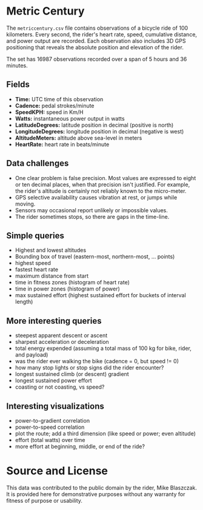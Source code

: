 # Metric Century 

The `metriccentury.csv` file contains observations of a bicycle ride of 100 kilometers. Every second, the rider's heart rate, speed, cumulative distance, and power output are recorded. Each observation also includes 3D GPS positioning that reveals the absolute position and elevation of the rider.

The set has 16987 observations recorded over a span of 5 hours and 36 minutes.

## Fields ##
- **Time:** UTC time of this observation
- **Cadence:** pedal strokes/minute
- **SpeedKPH:** speed in Km/H
- **Watts:** instantaneous power output in watts
- **LatitudeDegrees:** latitude position in decimal (positive is north)
- **LongitudeDegrees:** longitude position in decimal (negative is west)
- **AltitudeMeters:** altitude above sea-level in meters
- **HeartRate:** heart rate in beats/minute

## Data challenges ##

- One clear problem is false precision. Most values are expressed to eight or ten decimal places, when that precision isn't justified. For example, the rider's altitude is certainly not reliably known to the micro-meter.
- GPS selective availability causes vibration at rest, or jumps while moving.
- Sensors may occasional report unlikely or impossible values.
- The rider sometimes stops, so there are gaps in the time-line.

## Simple queries ##

- Highest and lowest altitudes
- Bounding box of travel (eastern-most, northern-most, ... points)
- highest speed
- fastest heart rate
- maximum distance from start
- time in fitness zones (histogram of heart rate)
- time in power zones (histogram of power)
- max sustained effort (highest sustained effort for buckets of interval length)

## More interesting queries ##

- steepest apparent descent or ascent
- sharpest acceleration or deceleration
- total energy expended (assuming a total mass of 100 kg for bike, rider, and payload)
- was the rider ever walking the bike (cadence = 0, but speed != 0)
- how many stop lights or stop signs did the rider encounter?
- longest sustained climb (or descent) gradient
- longest sustained power effort
- coasting or not coasting, vs speed?

## Interesting visualizations ##

- power-to-gradient correlation
- power-to-speed correlation
- plot the route; add a third dimension (like speed or power; even altitude)
- effort (total watts) over time
- more effort at beginning, middle, or end of the ride?

# Source and License

This data was contributed to the public domain by the rider, Mike Blaszczak. It is provided here for demonstrative purposes without any warranty for fitness of purpose or usability.
